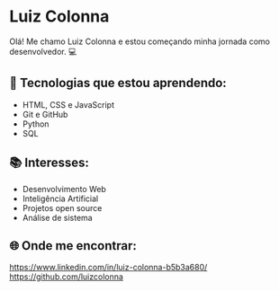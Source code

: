 # Luiz Colonna

Olá! Me chamo Luiz Colonna e estou começando minha jornada como desenvolvedor. 💻

## 🚀 Tecnologias que estou aprendendo:
- HTML, CSS e JavaScript
- Git e GitHub
- Python
- SQL

## 📚 Interesses:
- Desenvolvimento Web
- Inteligência Artificial
- Projetos open source
- Análise de sistema

## 🌐 Onde me encontrar:
https://www.linkedin.com/in/luiz-colonna-b5b3a680/
https://github.com/luizcolonna